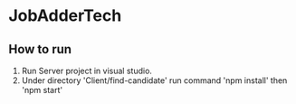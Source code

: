 # JobAdderTech

## How to run
1. Run Server project in visual studio.
2. Under directory 'Client/find-candidate' run command 'npm install' then 'npm start'
